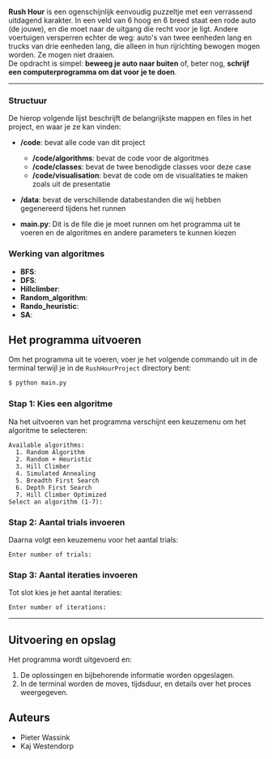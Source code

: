 **Rush Hour** is een ogenschijnlijk eenvoudig puzzeltje met een verrassend uitdagend karakter. In een veld van 6 hoog en 6 breed staat een rode auto (de jouwe), en die moet naar de uitgang die recht voor je ligt. Andere voertuigen versperren echter de weg: auto's van twee eenheden lang en trucks van drie eenheden lang, die alleen in hun rijrichting bewogen mogen worden. Ze mogen niet draaien.  
De opdracht is simpel: **beweeg je auto naar buiten** of, beter nog, **schrijf een computerprogramma om dat voor je te doen**.

---

### Structuur

De hierop volgende lijst beschrijft de belangrijkste mappen en files in het project, en waar je ze kan vinden:

- **/code**: bevat alle code van dit project
  - **/code/algorithms**: bevat de code voor de algoritmes
  - **/code/classes**: bevat de twee benodigde classes voor deze case
  - **/code/visualisation**: bevat de code om de visualitaties te maken zoals uit de presentatie
- **/data**: bevat de verschillende databestanden die wij hebben gegenereerd tijdens het runnen

- **main.py**: Dit is de file die je moet runnen om het programma uit te voeren en de algoritmes en andere parameters te kunnen kiezen

### Werking van algoritmes

- **BFS**: 
- **DFS**: 
- **Hillclimber**: 
- **Random_algorithm**:  
- **Rando_heuristic**: 
- **SA**:

## Het programma uitvoeren

Om het programma uit te voeren, voer je het volgende commando uit in de terminal terwijl je in de `RushHourProject` directory bent:

```bash
$ python main.py
```

### Stap 1: Kies een algoritme

Na het uitvoeren van het programma verschijnt een keuzemenu om het algoritme te selecteren:

```plaintext
Available algorithms:
  1. Random Algorithm
  2. Random + Heuristic
  3. Hill Climber
  4. Simulated Annealing
  5. Breadth First Search
  6. Depth First Search
  7. Hill Climber Optimized
Select an algorithm (1-7):
```

### Stap 2: Aantal trials invoeren

Daarna volgt een keuzemenu voor het aantal trials:

```plaintext
Enter number of trials:
```

### Stap 3: Aantal iteraties invoeren

Tot slot kies je het aantal iteraties:

```plaintext
Enter number of iterations:
```

---

## Uitvoering en opslag

Het programma wordt uitgevoerd en:

1. De oplossingen en bijbehorende informatie worden opgeslagen.
2. In de terminal worden de moves, tijdsduur, en details over het proces weergegeven.


## Auteurs
- Pieter Wassink
- Kaj Westendorp
